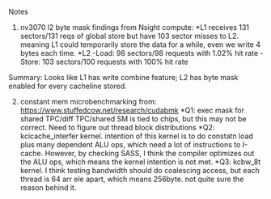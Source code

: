 Notes
1. nv3070 l2 byte mask findings from Nsight compute:
  *L1 receives 131 sectors/131 reqs of global store but have 103 sector misses to L2. meaning L1 could temporarily store the data for a while, even we write 4 bytes each time.
  *L2
     -Load: 98 sectors/98 requests with 1.02% hit rate
     -Store: 103 sectors/100 requests with 100% hit rate

Summary: Looks like L1 has write combine feature; L2 has byte mask enabled for every cacheline stored.

2. constant mem microbenchmarking from: https://www.stuffedcow.net/research/cudabmk
   *Q1: exec mask for shared TPC/diff TPC/shared SM  is tied to chips, but this may not be correct. Need to figure out thread block distributions
   *Q2: kcicache_interfer kernel. intention of this kernel is to do constatn load plus many dependent ALU ops, which need a lot of instructions to I-cache. However, by checking SASS, I think the compiler optimizes out the ALU ops, which means the kernel intention is not met.
   *Q3: kcbw_8t kernel. I think testing bandwidth should do coalescing access, but each thread is 64 arr ele apart, which means 256byte. not quite sure the reason behind it.
